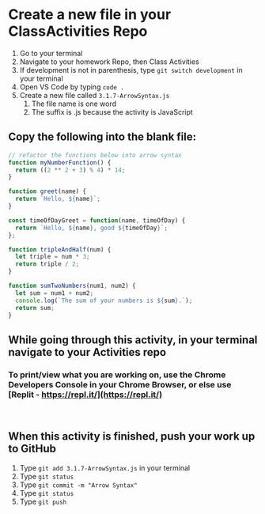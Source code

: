 # Create a new file in your ClassActivities Repo

1. Go to your terminal
2. Navigate to your homework Repo, then Class Activities
3. If development is not in parenthesis, type `git switch development` in your terminal
4. Open VS Code by typing `code .`
5. Create a new file called `3.1.7-ArrowSyntax.js`
    1. The file name is one word
    2. The suffix is .js because the activity is JavaScript

## Copy the following into the blank file:

```javascript
// refactor the functions below into arrow syntax
function myNumberFunction() {
  return ((2 ** 2 + 3) % 4) * 14;
}

function greet(name) {
  return `Hello, ${name}`;
}

const timeOfDayGreet = function(name, timeOfDay) {
  return `Hello, ${name}, good ${timeOfDay}`;
};

function tripleAndHalf(num) {
  let triple = num * 3;
  return triple / 2;
}

function sumTwoNumbers(num1, num2) {
  let sum = num1 + num2;
  console.log(`The sum of your numbers is ${sum}.`);
  return sum;
}
```

## While going through this activity, in your terminal navigate to your Activities repo

### To print/view what you are working on, use the Chrome Developers Console in your Chrome Browser, or else use [Replit - https://repl.it/](https://repl.it/)

<br>

## When this activity is finished, push your work up to GitHub

1. Type `git add 3.1.7-ArrowSyntax.js` in your terminal
2. Type `git status`
3. Type `git commit -m "Arrow Syntax"`
4. Type `git status`
5. Type `git push`
